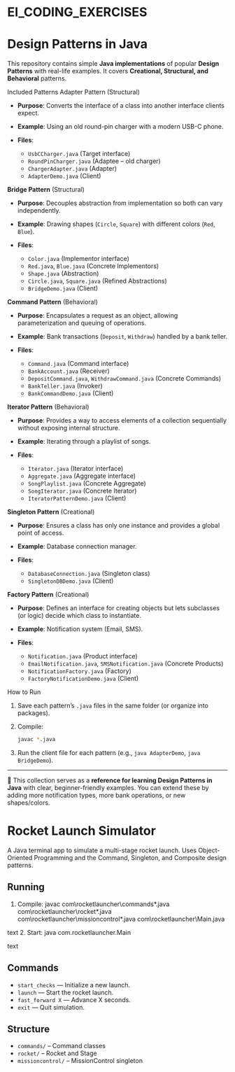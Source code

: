 # EI_CODING_EXERCISES
# Design Patterns in Java 

This repository contains simple **Java implementations** of popular **Design Patterns** with real-life examples.
It covers **Creational, Structural, and Behavioral** patterns.



 Included Patterns
Adapter Pattern (Structural)

* **Purpose**: Converts the interface of a class into another interface clients expect.
* **Example**: Using an old round-pin charger with a modern USB-C phone.
* **Files**:

  * `UsbCCharger.java` (Target interface)
  * `RoundPinCharger.java` (Adaptee – old charger)
  * `ChargerAdapter.java` (Adapter)
  * `AdapterDemo.java` (Client)


**Bridge Pattern** (Structural)

* **Purpose**: Decouples abstraction from implementation so both can vary independently.
* **Example**: Drawing shapes (`Circle`, `Square`) with different colors (`Red`, `Blue`).
* **Files**:

  * `Color.java` (Implementor interface)
  * `Red.java`, `Blue.java` (Concrete Implementors)
  * `Shape.java` (Abstraction)
  * `Circle.java`, `Square.java` (Refined Abstractions)
  * `BridgeDemo.java` (Client)


 **Command Pattern** (Behavioral)

* **Purpose**: Encapsulates a request as an object, allowing parameterization and queuing of operations.
* **Example**: Bank transactions (`Deposit`, `Withdraw`) handled by a bank teller.
* **Files**:

  * `Command.java` (Command interface)
  * `BankAccount.java` (Receiver)
  * `DepositCommand.java`, `WithdrawCommand.java` (Concrete Commands)
  * `BankTeller.java` (Invoker)
  * `BankCommandDemo.java` (Client)

 **Iterator Pattern** (Behavioral)

* **Purpose**: Provides a way to access elements of a collection sequentially without exposing internal structure.
* **Example**: Iterating through a playlist of songs.
* **Files**:

  * `Iterator.java` (Iterator interface)
  * `Aggregate.java` (Aggregate interface)
  * `SongPlaylist.java` (Concrete Aggregate)
  * `SongIterator.java` (Concrete Iterator)
  * `IteratorPatternDemo.java` (Client)

**Singleton Pattern** (Creational)

* **Purpose**: Ensures a class has only one instance and provides a global point of access.
* **Example**: Database connection manager.
* **Files**:

  * `DatabaseConnection.java` (Singleton class)
  * `SingletonDBDemo.java` (Client)

**Factory Pattern** (Creational)

* **Purpose**: Defines an interface for creating objects but lets subclasses (or logic) decide which class to instantiate.
* **Example**: Notification system (Email, SMS).
* **Files**:

  * `Notification.java` (Product interface)
  * `EmailNotification.java`, `SMSNotification.java` (Concrete Products)
  * `NotificationFactory.java` (Factory)
  * `FactoryNotificationDemo.java` (Client)

 How to Run

1. Save each pattern’s `.java` files in the same folder (or organize into packages).
2. Compile:

   ```bash
   javac *.java
   ```
3. Run the client file for each pattern (e.g., `java AdapterDemo`, `java BridgeDemo`).

---

📌 This collection serves as a **reference for learning Design Patterns in Java** with clear, beginner-friendly examples.
You can extend these by adding more notification types, more bank operations, or new shapes/colors.


# Rocket Launch Simulator

A Java terminal app to simulate a multi-stage rocket launch. Uses Object-Oriented Programming and the Command, Singleton, and Composite design patterns.

## Running

1. Compile:
javac com\rocketlauncher\commands*.java com\rocketlauncher\rocket*.java com\rocketlauncher\missioncontrol*.java com\rocketlauncher\Main.java

text
2. Start:
java com.rocketlauncher.Main

text

## Commands

- `start_checks` — Initialize a new launch.
- `launch` — Start the rocket launch.
- `fast_forward X` — Advance X seconds.
- `exit` — Quit simulation.

## Structure

- `commands/` – Command classes
- `rocket/` – Rocket and Stage
- `missioncontrol/` – MissionControl singleton
